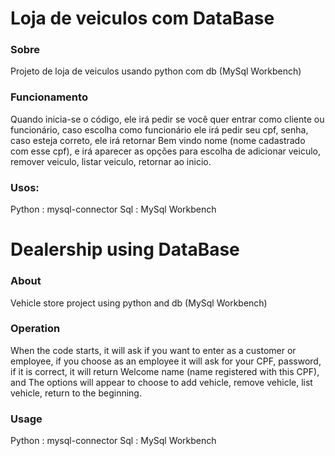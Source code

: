 
# Loja de veiculos com DataBase

### Sobre

Projeto de loja de veiculos usando python com db (MySql Workbench)


### Funcionamento

Quando inicia-se o código, ele irá pedir se você quer entrar como cliente ou funcionário, caso escolha como funcionário ele irá pedir seu cpf, senha, caso esteja correto, ele irá retornar Bem vindo nome (nome cadastrado com esse cpf), e irá aparecer as opções para escolha de adicionar veiculo, remover veiculo, listar veiculo, retornar ao inicio.

### Usos:

Python : mysql-connector
Sql : MySql Workbench



# Dealership using DataBase

### About

Vehicle store project using python and db (MySql Workbench)


### Operation

When the code starts, it will ask if you want to enter as a customer or employee, if you choose as an employee it will ask for your CPF, password, if it is correct, it will return Welcome name (name registered with this CPF), and The options will appear to choose to add vehicle, remove vehicle, list vehicle, return to the beginning.

### Usage

Python : mysql-connector
Sql : MySql Workbench
